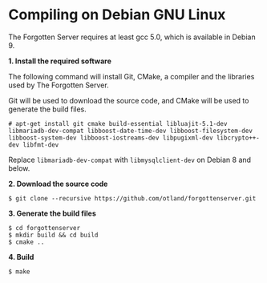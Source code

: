 # Compiling on Debian GNU Linux

The Forgotten Server requires at least gcc 5.0, which is available in Debian 9.

**1. Install the required software**

The following command will install Git, CMake, a compiler and the libraries used by The Forgotten Server.

Git will be used to download the source code, and CMake will be used to generate the build files.

```
# apt-get install git cmake build-essential libluajit-5.1-dev libmariadb-dev-compat libboost-date-time-dev libboost-filesystem-dev libboost-system-dev libboost-iostreams-dev libpugixml-dev libcrypto++-dev libfmt-dev
```

Replace `libmariadb-dev-compat` with `libmysqlclient-dev` on Debian 8 and below.

**2. Download the source code**

```
$ git clone --recursive https://github.com/otland/forgottenserver.git
```

**3. Generate the build files**

```
$ cd forgottenserver
$ mkdir build && cd build
$ cmake ..
```

**4. Build**

```
$ make
```
